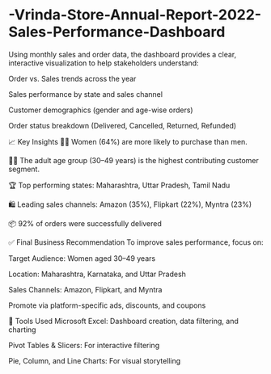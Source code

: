 # -Vrinda-Store-Annual-Report-2022-Sales-Performance-Dashboard
Using monthly sales and order data, the dashboard provides a clear, interactive visualization to help stakeholders understand:

Order vs. Sales trends across the year

Sales performance by state and sales channel

Customer demographics (gender and age-wise orders)

Order status breakdown (Delivered, Cancelled, Returned, Refunded)

📈 Key Insights
👩‍🦰 Women (64%) are more likely to purchase than men.

🧑‍💼 The adult age group (30–49 years) is the highest contributing customer segment.

🏆 Top performing states: Maharashtra, Uttar Pradesh, Tamil Nadu

🛍️ Leading sales channels: Amazon (35%), Flipkart (22%), Myntra (23%)

📦 92% of orders were successfully delivered

✅ Final Business Recommendation
To improve sales performance, focus on:

Target Audience: Women aged 30–49 years

Location: Maharashtra, Karnataka, and Uttar Pradesh

Sales Channels: Amazon, Flipkart, and Myntra

Promote via platform-specific ads, discounts, and coupons

🧰 Tools Used
Microsoft Excel: Dashboard creation, data filtering, and charting

Pivot Tables & Slicers: For interactive filtering

Pie, Column, and Line Charts: For visual storytelling
